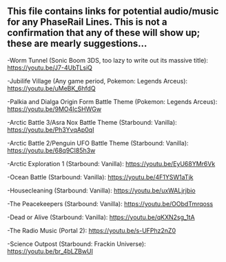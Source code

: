 ## This file contains links for potential audio/music for any PhaseRail Lines. This is not a confirmation that any of these will show up; these are mearly suggestions...

-Worm Tunnel (Sonic Boom 3DS, too lazy to write out its massive title): https://youtu.be/J7-4UbTLsiQ

-Jubilife Village (Any game period, Pokemon: Legends Arceus): https://youtu.be/uMeBK_6hfdQ

-Palkia and Dialga Origin Form Battle Theme (Pokemon: Legends Arceus): https://youtu.be/9MO4IcSHWGw

-Arctic Battle 3/Asra Nox Battle Theme (Starbound: Vanilla): https://youtu.be/Ph3YvqAp0qI

-Arctic Battle 2/Penguin UFO Battle Theme (Starbound: Vanilla): https://youtu.be/68q9CI85h3w

-Arctic Exploration 1 (Starbound: Vanilla): https://youtu.be/EyU68YMr6Vk

-Ocean Battle (Starbound: Vanilla): https://youtu.be/4F1YSW1aTjk

-Housecleaning (Starbound: Vanilla): https://youtu.be/uxWALjrjbio

-The Peacekeepers (Starbound: Vanilla): https://youtu.be/OObdTmrqoss

-Dead or Alive (Starbound: Vanilla): https://youtu.be/qKXN2sg_1tA

-The Radio Music (Portal 2): https://youtu.be/s-UFPhz2nZ0

-Science Outpost (Starbound: Frackin Universe): https://youtu.be/br_4bLZBwUI
